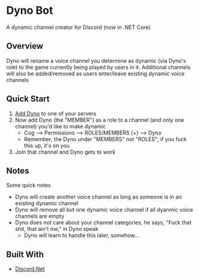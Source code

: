 # Dyno Bot
A dynamic channel creator for Discord (now in .NET Core)

## Overview

Dyno will rename a voice channel you determine as dynamic (via Dyno's role) to the game currently being played by users in it. Additional channels will also be added/removed as users enter/leave existing dynamic voice channels

## Quick Start

1. [Add Dyno](https://discordapp.com/api/oauth2/authorize?client_id=373286855023656962&scope=bot&permissions=268435472) to one of your servers
2. Now add Dyno (the "MEMBER") as a role to a channel (and only one channel) you'd like to make dynamic
    * Cog --> Permissions --> ROLES/MEMBERS (+) --> Dyno
    * Remember, the Dyno under "MEMBERS" not "ROLES"; if you fuck this up, it's on you
3. Join that channel and Dyno gets to work

## Notes
Some quick notes
* Dyno will create another voice channel as long as someone is in an existing dynamic channel
* Dyno will remove all but one dynamic voice channel if all dyanmic voice channels are empty
* Dyno does not care about your channel categories, he says, "Fuck that shit, that ain't me," in Dyno speak
    * Dyno will learn to handle this later, somehow...

## Built With
* [Discord.Net](https://github.com/RogueException/Discord.Net)
